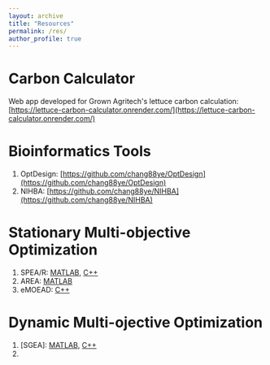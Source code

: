 ```yaml
---
layout: archive
title: "Resources"
permalink: /res/
author_profile: true
---
```


Carbon Calculator
=====
Web app developed for Grown Agritech's lettuce carbon calculation: [https://lettuce-carbon-calculator.onrender.com/](https://lettuce-carbon-calculator.onrender.com/)

Bioinformatics Tools
=====
1. OptDesign: [https://github.com/chang88ye/OptDesign](https://github.com/chang88ye/OptDesign)
2. NIHBA: [https://github.com/chang88ye/NIHBA](https://github.com/chang88ye/NIHBA)

Stationary Multi-objective Optimization
=====
1. SPEA/R: [MATLAB](https://github.com/BIMK/PlatEMO/tree/master/PlatEMO/Algorithms/Multi-objective%20optimization/SPEA-R), [C++](https://github.com/chang88ye/Archived-Algorithms/blob/main/SPEAR.zip)
2. AREA: [MATLAB](https://github.com/chang88ye/AREA)
3. eMOEAD: [C++](https://github.com/chang88ye/Archived-Algorithms/blob/main/eMOEAD.tar.gz)

Dynamic Multi-ojective Optimization
=====
1. [SGEA]: [MATLAB](https://github.com/chang88ye/SGEA), [C++](https://github.com/chang88ye/Archived-Algorithms/blob/main/SGEA.tar.gz)
2. [VARE]: [MATLAB](https://github.com/chang88ye/VARE)

